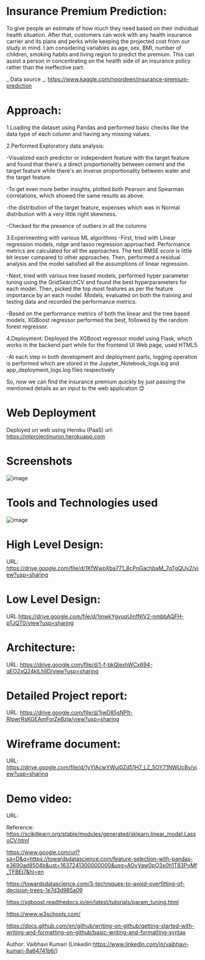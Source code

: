 # Insurance Premium Prediction:
To give people an estimate of how much they need based on their individual health situation. After that, customers can work with any health insurance carrier and its plans and perks while keeping the projected cost from our study in mind. I am considering variables as age, sex, BMI, number of children, smoking habits and living region to predict the premium. This can assist a person in concentrating on the health side of an insurance policy rather than the ineffective part.

_ Data source _: https://www.kaggle.com/noordeen/insurance-premium-prediction

# Approach:
1.Loading the dataset using Pandas and performed basic checks like the data type of each column and having any missing values.

2.Performed Exploratory data analysis:

-Visualized each predictor or independent feature with the target feature and found that there's a direct proportionality between cement and the target feature while there's an inverse proportionality between water and the target feature.

-To get even more better insights, plotted both Pearson and Spearman correlations, which showed the same results as above.

-the distribution of the target feature, expenses which was in Normal distribution with a very little right skewness.

-Checked for the presence of outliers in all the columns

3.Experimenting with various ML algorithms
-First, tried with Linear regression models, ridge and lasso regression approached. Performance metrics are calculated for all the approaches. The test RMSE score is little bit lesser compared to other approaches. Then, performed a residual analysis and the model satisfied all the assumptions of linear regression.

-Next, tried with various tree based models, performed hyper parameter tuning using the GridSearchCV and found the best hyperparameters for each model. Then, picked the top most features as per the feature importance by an each model. Models, evaluated on both the training and testing data and recorded the performance metrics.

-Based on the performance metrics of both the linear and the tree based models, XGBoost regressor performed the best, followed by the random forest regressor.

4.Deployment: Deployed the XGBoost regressor model using Flask, which works in the backend part while for the frontend UI Web page, used HTML5.

-At each step in both development and deployment parts, logging operation is performed which are stored in the Jupyter_Notebook_logs.log and app_deployment_logs.log files respectively


So, now we can find the insurance premium quickly by just passing the mentioned details as an input to the web application 😊

# Web Deployment
Deployed on web using Heroku (PaaS) url: https://mlprojectinuron.herokuapp.com


# Screenshots
![image](https://user-images.githubusercontent.com/73634081/143826759-34bc5619-e830-42ea-b3a7-97f790e21932.png)
# Tools and Technologies used
![image](https://user-images.githubusercontent.com/73634081/143826962-8d0285e7-bbb5-4a03-a62d-9272efffd05c.png)
# High Level Design:
URL: https://drive.google.com/file/d/1KfWwpXba771_8cPnGachbaM_7qTgQUv2/view?usp=sharing


# Low Level Design:
URL:https://drive.google.com/file/d/1mwkYgyuqUinfNIV2-nmbbAQFH-pTJQT0/view?usp=sharing


# Architecture:
URL: https://drive.google.com/file/d/1-f-bkQlexhWCx694-qEO2xQ24klLhlID/view?usp=sharing


# Detailed Project report:
URL: https://drive.google.com/file/d/1jwD85sNPlt-RIpwrRsKGEAmForZeBzja/view?usp=sharing


# Wireframe document:
URL: https://drive.google.com/file/d/1yYlAcwYWuj0Zd51H7_LZ_5OY71NWUcBy/view?usp=sharing

# Demo video:
URL: 

Reference:
https://scikitlearn.org/stable/modules/generated/sklearn.linear_model.LassoCV.html

https://www.google.com/url?sa=D&q=https://towardsdatascience.com/feature-selection-with-pandas-e3690ad8504b&ust=1637241300000000&usg=AOvVaw0pO3x0h1T83PvMf_TFBEI7&hl=en

https://towardsdatascience.com/3-techniques-to-avoid-overfitting-of-decision-trees-1e7d3d985a09

https://xgboost.readthedocs.io/en/latest/tutorials/param_tuning.html

https://www.w3schools.com/

https://docs.github.com/en/github/writing-on-github/getting-started-with-writing-and-formatting-on-github/basic-writing-and-formatting-syntax

Author:
Vaibhavi Kumari  (Linkedin:https://www.linkedin.com/in/vaibhavi-kumari-8a64741b6/)
